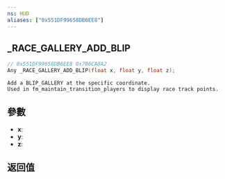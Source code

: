 ```yaml
---
ns: HUD
aliases: ["0x551DF99658DB6EE8"]
---
```

## _RACE_GALLERY_ADD_BLIP

```c
// 0x551DF99658DB6EE8 0x786CA0A2
Any _RACE_GALLERY_ADD_BLIP(float x, float y, float z);
```

```
Add a BLIP_GALLERY at the specific coordinate.
Used in fm_maintain_transition_players to display race track points.
```

## 參數
* **x**: 
* **y**: 
* **z**: 

## 返回值
